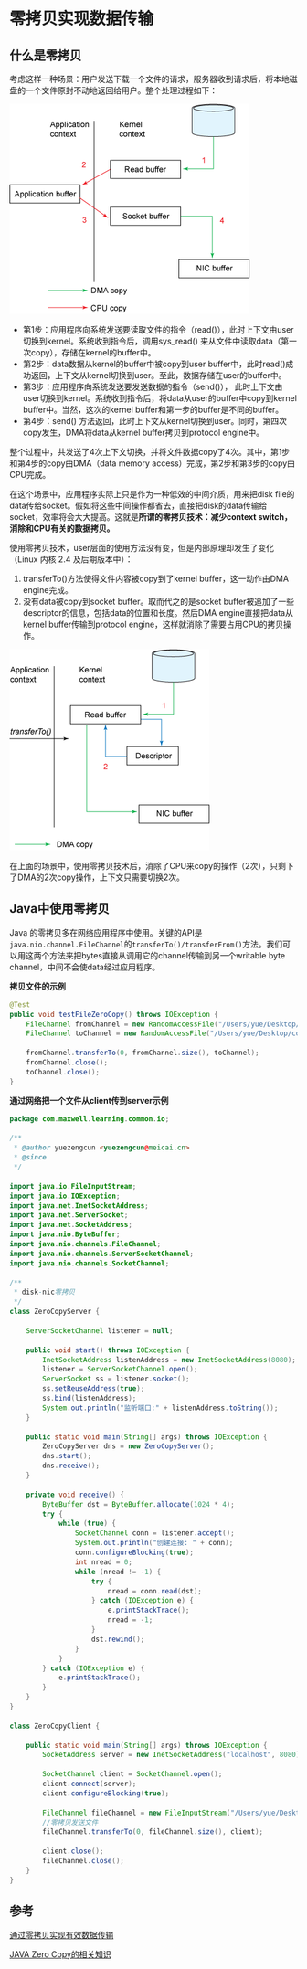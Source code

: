 # 零拷贝实现数据传输

## **什么是零拷贝**

考虑这样一种场景：用户发送下载一个文件的请求，服务器收到请求后，将本地磁盘的一个文件原封不动地返回给用户。整个处理过程如下：

![](/assets/io-traditional.png)

* 第1步：应用程序向系统发送要读取文件的指令（read\(\)），此时上下文由user切换到kernel。系统收到指令后，调用sys\_read\(\) 来从文件中读取data（第一次copy），存储在kernel的buffer中。
* 第2步：data数据从kernel的buffer中被copy到user buffer中，此时read\(\)成功返回，上下文从kernel切换到user。至此，数据存储在user的buffer中。
* 第3步：应用程序向系统发送要发送数据的指令（send\(\)）， 此时上下文由user切换到kernel。系统收到指令后，将data从user的buffer中copy到kernel buffer中。当然，这次的kernel buffer和第一步的buffer是不同的buffer。
* 第4步：send\(\) 方法返回，此时上下文从kernel切换到user。同时，第四次copy发生，DMA将data从kernel buffer拷贝到protocol engine中。

整个过程中，共发送了4次上下文切换，并将文件数据copy了4次。其中，第1步和第4步的copy由DMA（data memory access）完成，第2步和第3步的copy由CPU完成。

在这个场景中，应用程序实际上只是作为一种低效的中间介质，用来把disk file的data传给socket。假如将这些中间操作都省去，直接把disk的data传输给socket，效率将会大大提高。这就是**所谓的零拷贝技术：减少context switch，消除和CPU有关的数据拷贝。**

使用零拷贝技术，user层面的使用方法没有变，但是内部原理却发生了变化（Linux 内核 2.4 及后期版本中）：

1. transferTo\(\)方法使得文件内容被copy到了kernel buffer，这一动作由DMA engine完成。
2. 没有data被copy到socket buffer。取而代之的是socket buffer被追加了一些descriptor的信息，包括data的位置和长度。然后DMA engine直接把data从kernel buffer传输到protocol engine，这样就消除了需要占用CPU的拷贝操作。

![](/assets/zero-copy.png)

在上面的场景中，使用零拷贝技术后，消除了CPU来copy的操作（2次），只剩下了DMA的2次copy操作，上下文只需要切换2次。

## Java中使用零拷贝

Java 的零拷贝多在网络应用程序中使用。关键的API是`java.nio.channel.FileChannel`的`transferTo()/transferFrom()`方法。我们可以用这两个方法来把bytes直接从调用它的channel传输到另一个writable byte channel，中间不会使data经过应用程序。

**拷贝文件的示例**

```java
@Test
public void testFileZeroCopy() throws IOException {
    FileChannel fromChannel = new RandomAccessFile("/Users/yue/Desktop/test.ev4", "rw").getChannel();
    FileChannel toChannel = new RandomAccessFile("/Users/yue/Desktop/copy.ev4", "rw").getChannel();

    fromChannel.transferTo(0, fromChannel.size(), toChannel);
    fromChannel.close();
    toChannel.close();
}
```

**通过网络把一个文件从client传到server示例**

```java
package com.maxwell.learning.common.io;

/**
 * @author yuezengcun <yuezengcun@meicai.cn>
 * @since
 */

import java.io.FileInputStream;
import java.io.IOException;
import java.net.InetSocketAddress;
import java.net.ServerSocket;
import java.net.SocketAddress;
import java.nio.ByteBuffer;
import java.nio.channels.FileChannel;
import java.nio.channels.ServerSocketChannel;
import java.nio.channels.SocketChannel;

/**
 * disk-nic零拷贝
 */
class ZeroCopyServer {

    ServerSocketChannel listener = null;

    public void start() throws IOException {
        InetSocketAddress listenAddress = new InetSocketAddress(8080);
        listener = ServerSocketChannel.open();
        ServerSocket ss = listener.socket();
        ss.setReuseAddress(true);
        ss.bind(listenAddress);
        System.out.println("监听端口:" + listenAddress.toString());
    }

    public static void main(String[] args) throws IOException {
        ZeroCopyServer dns = new ZeroCopyServer();
        dns.start();
        dns.receive();
    }

    private void receive() {
        ByteBuffer dst = ByteBuffer.allocate(1024 * 4);
        try {
            while (true) {
                SocketChannel conn = listener.accept();
                System.out.println("创建连接: " + conn);
                conn.configureBlocking(true);
                int nread = 0;
                while (nread != -1) {
                    try {
                        nread = conn.read(dst);
                    } catch (IOException e) {
                        e.printStackTrace();
                        nread = -1;
                    }
                    dst.rewind();
                }
            }
        } catch (IOException e) {
            e.printStackTrace();
        }
    }
}

class ZeroCopyClient {

    public static void main(String[] args) throws IOException {
        SocketAddress server = new InetSocketAddress("localhost", 8080);

        SocketChannel client = SocketChannel.open();
        client.connect(server);
        client.configureBlocking(true);

        FileChannel fileChannel = new FileInputStream("/Users/yue/Desktop/test.ev4").getChannel();
        //零拷贝发送文件
        fileChannel.transferTo(0, fileChannel.size(), client);

        client.close();
        fileChannel.close();
    }
}
```

## 参考

[通过零拷贝实现有效数据传输](https://www.ibm.com/developerworks/cn/java/j-zerocopy/)

[JAVA Zero Copy的相关知识](https://my.oschina.net/cloudcoder/blog/299944)

  


